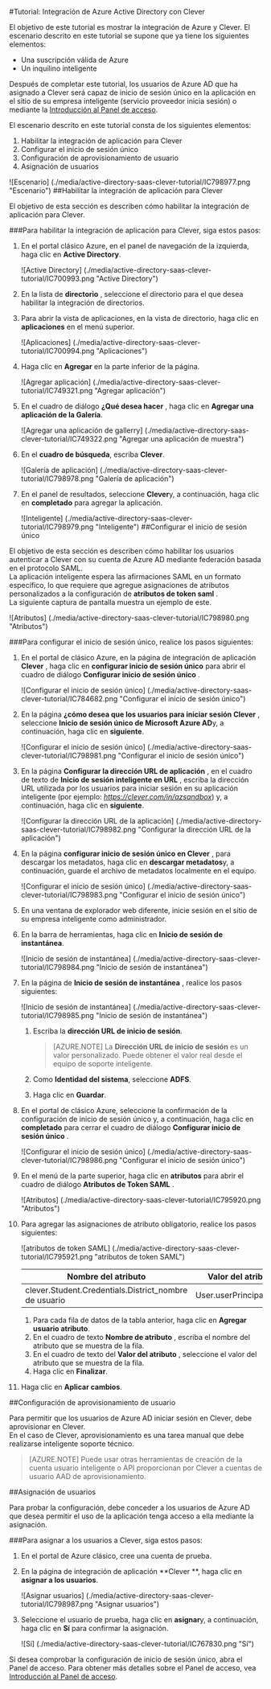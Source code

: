 <properties 
    pageTitle="Tutorial: Integración de Azure Active Directory con Clever | Microsoft Azure" 
    description="Aprenda a usar Clever con Azure Active Directory para habilitar el inicio de sesión único, aprovisionamiento automatizado y mucho más." 
    services="active-directory" 
    authors="jeevansd"  
    documentationCenter="na" 
    manager="femila"/>
<tags 
    ms.service="active-directory" 
    ms.devlang="na" 
    ms.topic="article" 
    ms.tgt_pltfrm="na" 
    ms.workload="identity" 
    ms.date="09/29/2016" 
    ms.author="jeedes" />

#<a name="tutorial-azure-active-directory-integration-with-clever"></a>Tutorial: Integración de Azure Active Directory con Clever

El objetivo de este tutorial es mostrar la integración de Azure y Clever. El escenario descrito en este tutorial se supone que ya tiene los siguientes elementos:

-   Una suscripción válida de Azure
-   Un inquilino inteligente

Después de completar este tutorial, los usuarios de Azure AD que ha asignado a Clever será capaz de inicio de sesión único en la aplicación en el sitio de su empresa inteligente (servicio proveedor inicia sesión) o mediante la [Introducción al Panel de acceso](active-directory-saas-access-panel-introduction.md).

El escenario descrito en este tutorial consta de los siguientes elementos:

1.  Habilitar la integración de aplicación para Clever
2.  Configurar el inicio de sesión único
3.  Configuración de aprovisionamiento de usuario
4.  Asignación de usuarios

![Escenario] (./media/active-directory-saas-clever-tutorial/IC798977.png "Escenario")
##<a name="enabling-the-application-integration-for-clever"></a>Habilitar la integración de aplicación para Clever

El objetivo de esta sección es describen cómo habilitar la integración de aplicación para Clever.

###<a name="to-enable-the-application-integration-for-clever-perform-the-following-steps"></a>Para habilitar la integración de aplicación para Clever, siga estos pasos:

1.  En el portal clásico Azure, en el panel de navegación de la izquierda, haga clic en **Active Directory**.

    ![Active Directory] (./media/active-directory-saas-clever-tutorial/IC700993.png "Active Directory")

2.  En la lista de **directorio** , seleccione el directorio para el que desea habilitar la integración de directorios.

3.  Para abrir la vista de aplicaciones, en la vista de directorio, haga clic en **aplicaciones** en el menú superior.

    ![Aplicaciones] (./media/active-directory-saas-clever-tutorial/IC700994.png "Aplicaciones")

4.  Haga clic en **Agregar** en la parte inferior de la página.

    ![Agregar aplicación] (./media/active-directory-saas-clever-tutorial/IC749321.png "Agregar aplicación")

5.  En el cuadro de diálogo **¿Qué desea hacer** , haga clic en **Agregar una aplicación de la Galería**.

    ![Agregar una aplicación de gallerry] (./media/active-directory-saas-clever-tutorial/IC749322.png "Agregar una aplicación de muestra")

6.  En el **cuadro de búsqueda**, escriba **Clever**.

    ![Galería de aplicación] (./media/active-directory-saas-clever-tutorial/IC798978.png "Galería de aplicación")

7.  En el panel de resultados, seleccione **Clever**y, a continuación, haga clic en **completado** para agregar la aplicación.

    ![Inteligente] (./media/active-directory-saas-clever-tutorial/IC798979.png "Inteligente")
##<a name="configuring-single-sign-on"></a>Configurar el inicio de sesión único

El objetivo de esta sección es describen cómo habilitar los usuarios autenticar a Clever con su cuenta de Azure AD mediante federación basada en el protocolo SAML.  
La aplicación inteligente espera las afirmaciones SAML en un formato específico, lo que requiere que agregue asignaciones de atributos personalizados a la configuración de **atributos de token saml** .  
La siguiente captura de pantalla muestra un ejemplo de este.

![Atributos] (./media/active-directory-saas-clever-tutorial/IC798980.png "Atributos")

###<a name="to-configure-single-sign-on-perform-the-following-steps"></a>Para configurar el inicio de sesión único, realice los pasos siguientes:

1.  En el portal de clásico Azure, en la página de integración de aplicación **Clever** , haga clic en **configurar inicio de sesión único** para abrir el cuadro de diálogo **Configurar inicio de sesión único** .

    ![Configurar el inicio de sesión único] (./media/active-directory-saas-clever-tutorial/IC784682.png "Configurar el inicio de sesión único")

2.  En la página **¿cómo desea que los usuarios para iniciar sesión Clever** , seleccione **Inicio de sesión único de Microsoft Azure AD**y, a continuación, haga clic en **siguiente**.

    ![Configurar el inicio de sesión único] (./media/active-directory-saas-clever-tutorial/IC798981.png "Configurar el inicio de sesión único")

3.  En la página **Configurar la dirección URL de aplicación** , en el cuadro de texto de **Inicio de sesión inteligente en URL** , escriba la dirección URL utilizada por los usuarios para iniciar sesión en su aplicación inteligente (por ejemplo: *https://clever.com/in/azsandbox*) y, a continuación, haga clic en **siguiente**.

    ![Configurar la dirección URL de la aplicación] (./media/active-directory-saas-clever-tutorial/IC798982.png "Configurar la dirección URL de la aplicación")

4.  En la página **configurar inicio de sesión único en Clever** , para descargar los metadatos, haga clic en **descargar metadatos**y, a continuación, guarde el archivo de metadatos localmente en el equipo.

    ![Configurar el inicio de sesión único] (./media/active-directory-saas-clever-tutorial/IC798983.png "Configurar el inicio de sesión único")

5.  En una ventana de explorador web diferente, inicie sesión en el sitio de su empresa inteligente como administrador.

6.  En la barra de herramientas, haga clic en **Inicio de sesión de instantánea**.

    ![Inicio de sesión de instantánea] (./media/active-directory-saas-clever-tutorial/IC798984.png "Inicio de sesión de instantánea")

7.  En la página de **Inicio de sesión de instantánea** , realice los pasos siguientes:

    ![Inicio de sesión de instantánea] (./media/active-directory-saas-clever-tutorial/IC798985.png "Inicio de sesión de instantánea")

    1.  Escriba la **dirección URL de inicio de sesión**.  

        >[AZURE.NOTE] La **Dirección URL de inicio de sesión** es un valor personalizado.
Puede obtener el valor real desde el equipo de soporte inteligente.

    2.  Como **Identidad del sistema**, seleccione **ADFS**.
    3.  Haga clic en **Guardar**.

8.  En el portal de clásico Azure, seleccione la confirmación de la configuración de inicio de sesión único y, a continuación, haga clic en **completado** para cerrar el cuadro de diálogo **Configurar inicio de sesión único** .

    ![Configurar el inicio de sesión único] (./media/active-directory-saas-clever-tutorial/IC798986.png "Configurar el inicio de sesión único")

9.  En el menú de la parte superior, haga clic en **atributos** para abrir el cuadro de diálogo **Atributos de Token SAML** .

    ![Atributos] (./media/active-directory-saas-clever-tutorial/IC795920.png "Atributos")

10. Para agregar las asignaciones de atributo obligatorio, realice los pasos siguientes:

    ![atributos de token SAML] (./media/active-directory-saas-clever-tutorial/IC795921.png "atributos de token SAML")

  	|Nombre del atributo|Valor del atributo|
  	|---|---|
  	|clever.Student.Credentials.District\_nombre de usuario|User.userPrincipalName|

    1.  Para cada fila de datos de la tabla anterior, haga clic en **Agregar usuario atributo**.
    2.  En el cuadro de texto **Nombre de atributo** , escriba el nombre del atributo que se muestra de la fila.
    3.  En el cuadro de texto del **Valor del atributo** , seleccione el valor del atributo que se muestra de la fila.
    4.  Haga clic en **Finalizar**.

11. Haga clic en **Aplicar cambios**.

##<a name="configuring-user-provisioning"></a>Configuración de aprovisionamiento de usuario

Para permitir que los usuarios de Azure AD iniciar sesión en Clever, debe aprovisionar en Clever.  
En el caso de Clever, aprovisionamiento es una tarea manual que debe realizarse inteligente soporte técnico.

>[AZURE.NOTE] Puede usar otras herramientas de creación de la cuenta usuario inteligente o API proporcionan por Clever a cuentas de usuario AAD de aprovisionamiento.

##<a name="assigning-users"></a>Asignación de usuarios

Para probar la configuración, debe conceder a los usuarios de Azure AD que desea permitir el uso de la aplicación tenga acceso a ella mediante la asignación.

###<a name="to-assign-users-to-clever-perform-the-following-steps"></a>Para asignar a los usuarios a Clever, siga estos pasos:

1.  En el portal de Azure clásico, cree una cuenta de prueba.

2.  En la página de integración de aplicación **Clever **, haga clic en **asignar a los usuarios**.

    ![Asignar usuarios] (./media/active-directory-saas-clever-tutorial/IC798987.png "Asignar usuarios")

3.  Seleccione el usuario de prueba, haga clic en **asignar**y, a continuación, haga clic en **Sí** para confirmar la asignación.

    ![Sí] (./media/active-directory-saas-clever-tutorial/IC767830.png "Sí")

Si desea comprobar la configuración de inicio de sesión único, abra el Panel de acceso. Para obtener más detalles sobre el Panel de acceso, vea [Introducción al Panel de acceso](active-directory-saas-access-panel-introduction.md).
